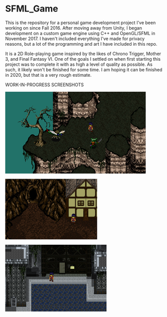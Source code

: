 # SFML_Game
This is the repository for a personal game development project I've been working on since Fall 2016. After moving away from Unity, I began development on a custom game engine using C++ and OpenGL/SFML in November 2017. I haven't included everything I've made for privacy reasons, but a lot of the programming and art I have included in this repo.

It is a 2D Role-playing game inspired by the likes of Chrono Trigger, Mother 3, and Final Fantasy VI. One of the goals I settled on when first starting this project was to complete it with as high a level of quality as possible. As such, it likely won't be finished for some time. I am hoping it can be finished in 2020, but that is a very rough estimate.

WORK-IN-PROGRESS SCREENSHOTS



![Cliffside](Screenshots/Cliffside.png?raw=true "Cliffside")

![Village](Screenshots/MountainVillage.png?raw=true "Village")

![City](Screenshots/City.png?raw=true "City")
